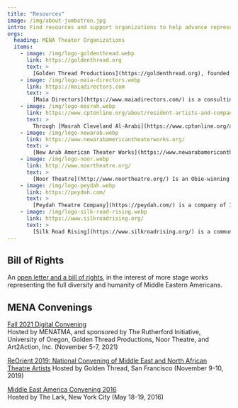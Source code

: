 ```yaml
---
title: "Resources"
image: /img/about-jumbotron.jpg
intro: Find resources and support organizations to help advance representation and amplify artistic voices from the region.
orgs: 
  heading: MENA Theater Organizations
  items:
    - image: /img/logo-goldenthread.webp
      link: https://goldenthread.org
      text: >
        [Golden Thread Productions](https://goldenthread.org), founded in 1996, is the first American theatre company devoted to the Middle East. We produce passionate and provocative plays from or about the Middle East that celebrate the multiplicity of its perspectives and identities.
    - image: /img/logo-maia-directors.webp
      link: https://maiadirectors.com
      text: >
        [Maia Directors](https://www.maiadirectors.com/) is a consulting company for organizations and artists engaging with stories from the Middle East, North Africa, and South Asia. We are advocates for the inclusion of MENASA artists and stories as a vital part of the American cultural conversation. 
    - image: /img/logo-masrah.webp
      link: https://www.cptonline.org/about/resident-artists-and-companies/masrah-cleveland-al-arabi/
      text: >
        Through [Masrah Cleveland Al-Arabi](https://www.cptonline.org/about/resident-artists-and-companies/masrah-cleveland-al-arabi/) at Cleveland Public Theatre, Arabic-speaking communities of Cleveland share vital, life-affirming stories celebrating family, dignity, and freedom of expression. These stories affirm a rich heritage and seek to move Cleveland to shed preconceptions and stereotypes, and grow empathy and understanding.
    - image: /img/logo-newarab.webp
      link: https://www.newarabamericantheaterworks.org/
      text: >
        [New Arab American Theater Works](https://www.newarabamericantheaterworks.org/) is an organization that presents new work by Arab American theatre artists. We strive to benefit under represented Arab, Arab American and Muslim artists locally, nationally and internationally.
    - image: /img/logo-noor.webp
      link: http://www.noortheatre.org/
      text: >
        [Noor Theatre](http://www.noortheatre.org/) Is an Obie-winning company dedicated to supporting, developing and producing the work of theatre artists of Middle Eastern descent. Our programming supports work at different stages of development, whether early drafts of new plays or world premiere productions. 
    - image: /img/logo-peydah.webp
      link: https://peydah.com/
      text: >
        [Peydah Theatre Company](https://peydah.com/) is a company of Iranian-American actors and theatre makers who have gathered with the goal of creating work that tells our stories without apology, reservation, or limitations. Peydah is committed to voicing stories from all aspects of Iranian life.
    - image: /img/logo-silk-road-rising.webp
      link: https://www.silkroadrising.org/
      text: >
        [Silk Road Rising](https://www.silkroadrising.org/) is a community-centered art-making and arts service organization rooted in Asian, Middle Eastern, and Muslim experiences. Through live theatre, digital media, and arts education, we challenge disinformation, cultivate new narratives, and promote a culture of continuous learning.
---
```


## Bill of Rights 
An [open letter and a bill of rights](https://www.americantheatre.org/2017/09/29/middle-eastern-american-theatre-on-our-terms/), in the interest of more stage works representing the full diversity and humanity of Middle Eastern Americans.

## MENA Convenings  
[Fall 2021 Digital Convening](/programs/2021-convening)  
Hosted by MENATMA, and sponsored by The Rutherford Initiative, University of Oregon, Golden Thread Productions, Noor Theatre, and Art2Action, Inc. (November 5-7, 2021)  

[ReOrient 2019: National Convening of Middle East and North African Theatre Artists](https://howlround.com/happenings/reorient-2019-national-convening-middle-east-and-north-african-theatre-artists)
Hosted by Golden Thread, San Francisco (November 9-10, 2019)  

[Middle East America Convening 2016](https://howlround.com/middle-east-america-convening-may-18-19-2016-lark)  
Hosted by The Lark, New York City (May 18-19, 2016)  
